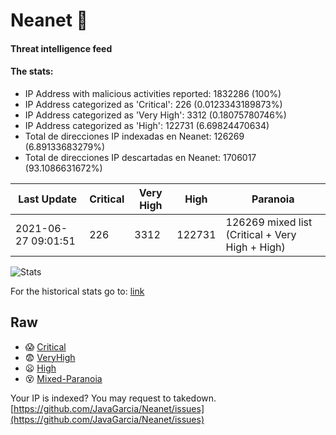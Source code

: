 # Neanet :hocho:
#### Threat intelligence feed
#### The stats:

- IP Address with malicious activities reported: 1832286 (100%)
- IP Address categorized as 'Critical':  226 (0.0123343189873%)
- IP Address categorized as 'Very High':  3312 (0.18075780746%)
- IP Address categorized as 'High':  122731 (6.69824470634)
- Total de direcciones IP indexadas en Neanet:  126269 (6.89133683279%)
- Total de direcciones IP descartadas en Neanet:  1706017 (93.1086631672%)

| Last Update | Critical | Very High | High | Paranoia |
| --- | --- | --- | --- | --- |
| 2021-06-27 09:01:51 | 226 | 3312 | 122731 | 126269 mixed list (Critical + Very High + High)|

![Stats](https://docs.google.com/spreadsheets/d/e/2PACX-1vSnaNMIXVabIpDJjufMlzH7poXnshF3mgd8Is1g9ytUEzVsP5my4Trn8f-xkoLLQ38xpL3HtmUexLo6/pubchart?oid=501124687&format=image)

For the historical stats go to: [link](/stats.csv)
## Raw
- :scream: [Critical](https://raw.githubusercontent.com/JavaGarcia/Neanet/master/blacklists/neanet_critical.txt)
- :fearful: [VeryHigh](https://raw.githubusercontent.com/JavaGarcia/Neanet/master/blacklists/neanet_veryHigh.txtt)
- :frowning: [High](https://raw.githubusercontent.com/JavaGarcia/Neanet/master/blacklists/neanet_high.txt)
- :dizzy_face: [Mixed-Paranoia](https://raw.githubusercontent.com/JavaGarcia/Neanet/master/blacklists/neanet_all.txt)


Your IP is indexed? You may request to takedown. [https://github.com/JavaGarcia/Neanet/issues](https://github.com/JavaGarcia/Neanet/issues)






























































































































































































































































































































































































































































































































































































































































































































































































































































































































































































































































































































































































































































































































































































































































































































































































































































































































































































































































































































































































































































































































































































































































































































































































































































































































































































































































































































































































































































































































































































































































































































































































































































































































































































































































































































































































































































































































































































































































































































































































































































































































































































































































































































































































































































































































































































































































































































































































































































































































































































































































































































































































































































































































































































































































































































































































































































































































































































































































































































































































































































































































































































































































































































































































































































































































































































































































































































































































































































































































































































































































































































































































































































































































































































































































